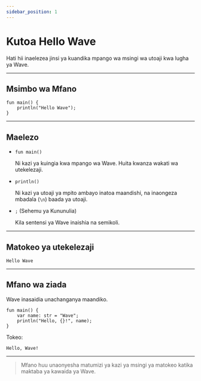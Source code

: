 ```yaml
---
sidebar_position: 1
---
```


# Kutoa Hello Wave

Hati hii inaelezea jinsi ya kuandika mpango wa msingi wa utoaji kwa lugha ya Wave.

---

## Msimbo wa Mfano

```wave
fun main() {
    println("Hello Wave");
}
```

---

## Maelezo

- `fun main()`

  Ni kazi ya kuingia kwa mpango wa Wave. Huita kwanza wakati wa utekelezaji.

- `println()`

  Ni kazi ya utoaji ya mpito ambayo inatoa maandishi, na inaongeza mbadala (`\n`) baada ya utoaji.

- `;` (Sehemu ya Kununulia)

  Kila sentensi ya Wave inaishia na semikoli.

---

## Matokeo ya utekelezaji

```text
Hello Wave
```

---

## Mfano wa ziada

Wave inasaidia unachanganya maandiko.

```wave
fun main() {
    var name: str = "Wave";
    println("Hello, {}!", name);
}
```

Tokeo:

```text
Hello, Wave!
```

---

> Mfano huu unaonyesha matumizi ya kazi ya msingi ya matokeo katika maktaba ya kawaida ya Wave.